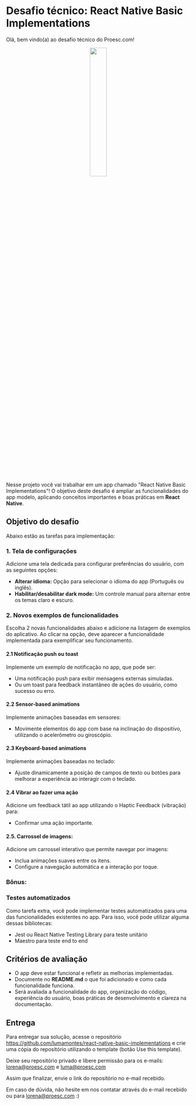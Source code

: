 # **Desafio técnico: React Native Basic Implementations**

Olá, bem vindo(a) ao desafio técnico do Proesc.com!

<div align="center">
  <img height="30%" width="30%" src="310765603-6ded4d39-c019-4c2a-b28b-e0f320e086c1.gif" />
</div>

Nesse projeto você vai trabalhar em um app chamado "React Native Basic Implementations"! O objetivo deste desafio é ampliar as funcionalidades do app modelo, aplicando conceitos importantes e boas práticas em **React Native**. 


## Objetivo do desafio
Abaixo estão as tarefas para implementação:

### **1. Tela de configurações**
Adicione uma tela dedicada para configurar preferências do usuário, com as seguintes opções:
- **Alterar idioma:** Opção para selecionar o idioma do app (Português ou inglês).
- **Habilitar/desabilitar dark mode:** Um controle manual para alternar entre os temas claro e escuro.

### 2. Novos exemplos de funcionalidades
Escolha 2 novas funcionalidades abaixo e adicione na listagem de exemplos do aplicativo. Ao clicar na opção, deve aparecer a funcionalidade implementada para exemplificar seu funcionamento.
#### 2.1 Notificação push ou toast
Implemente um exemplo de notificação no app, que pode ser:
- Uma notificação push para exibir mensagens externas simuladas.
- Ou um toast para feedback instantâneo de ações do usuário, como sucesso ou erro.

#### 2.2 Sensor-based animations
Implemente animações baseadas em sensores:
- Movimente elementos do app com base na inclinação do dispositivo, utilizando o acelerômetro ou giroscópio.

#### 2.3 Keyboard-based animations
Implemente animações baseadas no teclado:
- Ajuste dinamicamente a posição de campos de texto ou botões para melhorar a experiência ao interagir com o teclado.

#### 2.4 Vibrar ao fazer uma ação
Adicione um feedback tátil ao app utilizando o Haptic Feedback (vibração) para:
- Confirmar uma ação importante.

#### 2.5. Carrossel de imagens:
Adicione um carrossel interativo que permite navegar por imagens:
- Inclua animações suaves entre os itens.
- Configure a navegação automática e a interação por toque.

### Bônus:
### Testes automatizados
Como tarefa extra, você pode implementar testes automatizados para uma das funcionalidades existentes no app. Para isso, você pode utilizar alguma dessas bibliotecas:
- Jest ou React Native Testing Library para teste unitário
- Maestro para teste end to end

## Critérios de avaliação
- O app deve estar funcional e refletir as melhorias implementadas.
- Documente no **README.md** o que foi adicionado e como cada funcionalidade funciona.
- Será avaliada a funcionalidade do app, organização do código, experiência do usuário, boas práticas de desenvolvimento e clareza na documentação.
  
## Entrega
Para entregar sua solução, acesse o repositório https://github.com/lumamontes/react-native-basic-implementations e crie uma cópia do repositório utilizando o template (botão Use this template).

Deixe seu repositório privado e libere permissão para os e-mails: lorena@proesc.com e luma@proesc.com

Assim que finalizar, envie o link do repositório no e-mail recebido.

Em caso de dúvida, não hesite em nos contatar através do e-mail recebido ou para lorena@proesc.com :)

